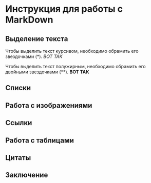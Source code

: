 # Инструкция для работы с MarkDown

## Выделение текста

Чтобы выделить текст курсивом, необходимо обрамить его звездочками (*).  *ВОТ ТАК*

Чтобы выделить текст полужирным, необходимо обрамить его двойными звездочками (**). **ВОТ ТАК**
## Списки

## Работа с изображениями

## Ссылки

## Работа с таблицами

## Цитаты

## Заключение 